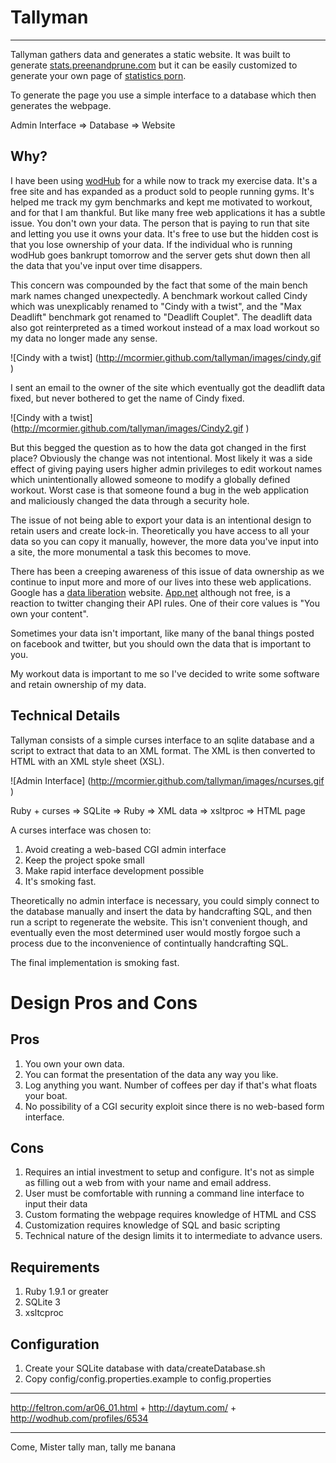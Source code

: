 
Tallyman
========
---

Tallyman gathers data and generates a static website. It was built to generate [stats.preenandprune.com](http://stats.preenandprune.com) but it can be easily customized to generate your own page of [statistics porn](http://chartporn.com).

To generate the page you use a simple interface to a database which then generates the webpage.

Admin Interface => Database => Website 

Why?
-----------------------

I have been using [wodHub](http://wodhub.com/profiles/6534) for a while now to track my exercise data.  It's a free site and has expanded as a product sold to people running gyms. It's helped me track my gym benchmarks and kept me motivated to workout, and for that I am thankful. But like many free web applications it has a subtle issue.  You don't own your data. The person that is paying to run that site and letting you use it owns your data.  It's free to use but the hidden cost is that you lose ownership of your data.  If the individual who is running wodHub goes bankrupt tomorrow and the server gets shut down then all the data that you've input over time disappers.

This concern was compounded by the fact that some of the main bench mark names changed unexpectedly.  A benchmark workout called Cindy which was unexplicably renamed to "Cindy with a twist", and the "Max Deadlift" benchmark got renamed to "Deadlift Couplet".  The deadlift data also got reinterpreted as a timed workout instead of a max load workout so my data no longer made any sense. 

![Cindy with a twist] (http://mcormier.github.com/tallyman/images/cindy.gif )

I sent an email to the owner of the site which eventually got the deadlift data fixed, but never bothered to get the name of Cindy fixed.

![Cindy with a twist] (http://mcormier.github.com/tallyman/images/Cindy2.gif )

But this begged the question as to how the data got changed in the first place?  Obviously the change was not intentional.  Most likely it was a side effect of giving paying users higher admin privileges to edit workout names which unintentionally allowed someone to modify a globally defined workout.  Worst case is that someone found a bug in the web application and maliciously changed the data through a security hole.

The issue of not being able to export your data is an intentional design to retain users and create lock-in. Theoretically you have access to all your data so you can copy it manually, however, the more data you've input into a site, the more monumental a task this becomes to move.

There has been a creeping awareness of this issue of data ownership as we continue to input more and more of our lives into these web applications.  Google has a [data liberation](http://www.dataliberation.org/) website.  [App.net](https://join.app.net/) although not free, is a reaction to twitter changing their API rules.  One of their core values is "You own your content". 

Sometimes your data isn't important, like many of the banal things posted on facebook and twitter, but you should own the data that is important to you.

My workout data is important to me so I've decided to write some software and retain ownership of my data. 

Technical Details
--------------

Tallyman consists of a simple curses interface to an sqlite database and a script to extract that data to an XML format.  The XML is then converted to HTML with an XML style sheet (XSL).

![Admin Interface] (http://mcormier.github.com/tallyman/images/ncurses.gif )

Ruby + curses => SQLite => Ruby => XML data => xsltproc => HTML page


A curses interface was chosen to: 
1. Avoid creating a web-based CGI admin interface 
2. Keep the project spoke small
3. Make rapid interface development possible
4. It's smoking fast.

Theoretically no admin interface is necessary, you could simply connect to the database manually and insert the data by handcrafting SQL, and then run a script to regenerate the website. This isn't convenient though, and eventually even the most determined user would mostly forgoe such a process due to the inconvenience of contintually handcrafting SQL.


The final implementation is smoking fast.



Design Pros and Cons
====================

Pros
----
1. You own your own data.
2. You can format the presentation of the data any way you like.
3. Log anything you want. Number of coffees per day if that's what floats your boat.
4. No possibility of a CGI security exploit since there is no web-based form interface.


Cons
----
1. Requires an intial investment to setup and configure.  It's not as simple as filling out a web from with your name and email address.
2. User must be comfortable with running a command line interface to input their data
3. Custom formating the webpage requires knowledge of HTML and CSS
4. Customization requires knowledge of SQL and basic scripting
5. Technical nature of the design limits it to intermediate to advance users.

Requirements
--------------
1. Ruby 1.9.1 or greater
2. SQLite 3
3. xsltcproc


Configuration
-------------
1. Create your SQLite database with data/createDatabase.sh
2. Copy config/config.properties.example to config.properties


--------------------------------------------------------------------
http://feltron.com/ar06_01.html  + http://daytum.com/ + http://wodhub.com/profiles/6534

--------------------------------------------------------------------
Come, Mister tally man, tally me banana
